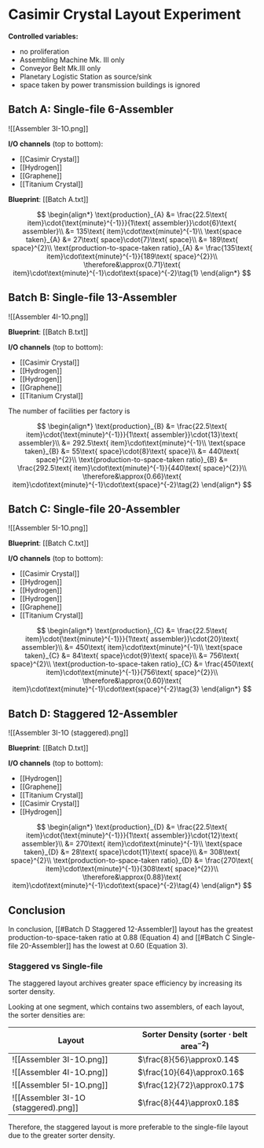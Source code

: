 # Casimir Crystal Layout Experiment

**Controlled variables:**
- no proliferation
- Assembling Machine Mk. III only
- Conveyor Belt Mk.III only
- Planetary Logistic Station as source/sink
- space taken by power transmission buildings is ignored

## Batch A: Single-file 6-Assembler

![[Assembler 3I-1O.png]]

**I/O channels** (top to bottom):
- [[Casimir Crystal]]
- [[Hydrogen]]
- [[Graphene]]
- [[Titanium Crystal]]

**Blueprint**: [[Batch A.txt]]

$$
\begin{align*}
\text{production}_{A} &= \frac{22.5\text{ item}\cdot{\text{minute}^{-1}}}{1\text{ assembler}}\cdot{6}\text{ assembler}\\
&= 135\text{ item}\cdot\text{minute}^{-1}\\
\text{space taken}_{A} &= 27\text{ space}\cdot{7}\text{ space}\\
&= 189\text{ space}^{2}\\
\text{production-to-space-taken ratio}_{A} &= \frac{135\text{ item}\cdot\text{minute}^{-1}}{189\text{ space}^{2}}\\
\therefore&\approx{0.71}\text{ item}\cdot\text{minute}^{-1}\cdot\text{space}^{-2}\tag{1}
\end{align*}
$$

## Batch B: Single-file 13-Assembler

![[Assembler 4I-1O.png]]

**Blueprint**: [[Batch B.txt]]

**I/O channels** (top to bottom):
- [[Casimir Crystal]]
- [[Hydrogen]]
- [[Hydrogen]]
- [[Graphene]]
- [[Titanium Crystal]]

The number of facilities per factory is

$$
\begin{align*}
\text{production}_{B} &= \frac{22.5\text{ item}\cdot{\text{minute}^{-1}}}{1\text{ assembler}}\cdot{13}\text{ assembler}\\
&= 292.5\text{ item}\cdot\text{minute}^{-1}\\
\text{space taken}_{B} &= 55\text{ space}\cdot{8}\text{ space}\\
&= 440\text{ space}^{2}\\
\text{production-to-space-taken ratio}_{B} &= \frac{292.5\text{ item}\cdot\text{minute}^{-1}}{440\text{ space}^{2}}\\
\therefore&\approx{0.66}\text{ item}\cdot\text{minute}^{-1}\cdot\text{space}^{-2}\tag{2}
\end{align*}
$$

## Batch C: Single-file 20-Assembler

![[Assembler 5I-1O.png]]

**Blueprint**: [[Batch C.txt]]

**I/O channels** (top to bottom):
- [[Casimir Crystal]]
- [[Hydrogen]]
- [[Hydrogen]]
- [[Hydrogen]]
- [[Graphene]]
- [[Titanium Crystal]]

$$
\begin{align*}
\text{production}_{C} &= \frac{22.5\text{ item}\cdot{\text{minute}^{-1}}}{1\text{ assembler}}\cdot{20}\text{ assembler}\\
&= 450\text{ item}\cdot\text{minute}^{-1}\\
\text{space taken}_{C} &= 84\text{ space}\cdot{9}\text{ space}\\
&= 756\text{ space}^{2}\\
\text{production-to-space-taken ratio}_{C} &= \frac{450\text{ item}\cdot\text{minute}^{-1}}{756\text{ space}^{2}}\\
\therefore&\approx{0.60}\text{ item}\cdot\text{minute}^{-1}\cdot\text{space}^{-2}\tag{3}
\end{align*}
$$

## Batch D: Staggered 12-Assembler

![[Assembler 3I-1O (staggered).png]]

**Blueprint**: [[Batch D.txt]]

**I/O channels** (top to bottom):
- [[Hydrogen]]
- [[Graphene]]
- [[Titanium Crystal]]
- [[Casimir Crystal]]
- [[Hydrogen]]

$$
\begin{align*}
\text{production}_{D} &= \frac{22.5\text{ item}\cdot{\text{minute}^{-1}}}{1\text{ assembler}}\cdot{12}\text{ assembler}\\
&= 270\text{ item}\cdot\text{minute}^{-1}\\
\text{space taken}_{D} &= 28\text{ space}\cdot{11}\text{ space}\\
&= 308\text{ space}^{2}\\
\text{production-to-space-taken ratio}_{D} &= \frac{270\text{ item}\cdot\text{minute}^{-1}}{308\text{ space}^{2}}\\
\therefore&\approx{0.88}\text{ item}\cdot\text{minute}^{-1}\cdot\text{space}^{-2}\tag{4}
\end{align*}
$$

## Conclusion

In conclusion, [[#Batch D Staggered 12-Assembler]] layout has the greatest production-to-space-taken ratio at 0.88 (Equation $4$) and [[#Batch C Single-file 20-Assembler]] has the lowest at 0.60 (Equation $3$).

### Staggered vs Single-file

The staggered layout archives greater space efficiency by increasing its sorter density.

Looking at one segment, which contains two assemblers, of each layout, the sorter densities are:

| Layout                               | Sorter Density ($\text{sorter}\cdot\text{belt area}^{-2}$) |
| ------------------------------------ | ---------------------------------------------------------- |
| ![[Assembler 3I-1O.png]]             | $\frac{8}{56}\approx0.14$                                  |
| ![[Assembler 4I-1O.png]]             | $\frac{10}{64}\approx0.16$                                 |
| ![[Assembler 5I-1O.png]]             | $\frac{12}{72}\approx0.17$                                 |
| ![[Assembler 3I-1O (staggered).png]] | $\frac{8}{44}\approx0.18$                                  |

Therefore, the staggered layout is more preferable to the single-file layout due to the greater sorter density.